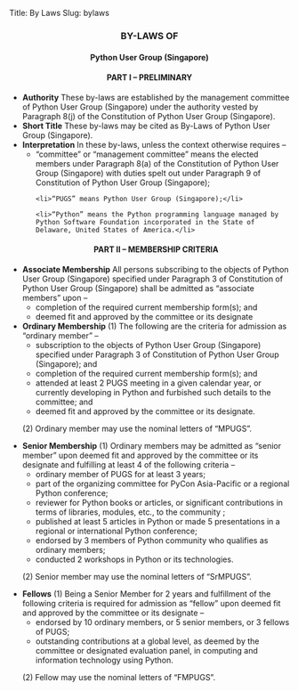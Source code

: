 Title: By Laws
Slug: bylaws

<center>
<h3>BY-LAWS OF</h3>
<h4>Python User Group (Singapore)</h4>
</center>

<center>
<h4>PART I – PRELIMINARY</h4>
</center>

<ul class="list-style-none legal">

<li><b>Authority</b>
These by-laws are established by the management committee of Python User Group (Singapore) under the authority vested by Paragraph 8(j) of the Constitution of Python User Group (Singapore).
</li>

<li><b>Short Title</b>
These by-laws may be cited as By-Laws of Python User Group (Singapore).
</li>


<li><b>Interpretation</b>
In these by-laws, unless the context otherwise requires – 

  <ul class="list-style-none">
    <li>“committee” or “management committee” means the elected members under Paragraph 8(a) of the Constitution of Python User Group (Singapore) with duties spelt out under Paragraph 9 of Constitution of Python User Group (Singapore);</li>

    <li>“PUGS” means Python User Group (Singapore);</li>

    <li>“Python” means the Python programming language managed by Python Software Foundation incorporated in the State of Delaware, United States of America.</li>
  </ul>
</li>


<center>
<h4>PART II – MEMBERSHIP CRITERIA</h4>
</center>

<li><b>Associate Membership</b>
  All persons subscribing to the objects of Python User Group (Singapore) 
  specified under Paragraph 3 of Constitution of Python User Group (Singapore)
  shall be admitted as “associate members” upon –
  <ul class="list-style-none">
    <li>completion of the required current membership form(s); and</li>
    <li>deemed fit and approved by the committee or its designate</li>
  </ul>
</li>


<li><b>Ordinary Membership</b>
(1) The following are the criteria for admission as “ordinary member” –

  <ul class="list-style-latin">
    <li>subscription to the objects of Python User Group (Singapore) specified under Paragraph 3 of Constitution of Python User Group (Singapore); and</li>
    <li>completion of the required current membership form(s); and</li>
    <li>attended at least 2 PUGS meeting in a given calendar year, or currently developing in Python and furbished such details to the committee; and</li>
    <li>deemed fit and approved by the committee or its designate.</li>
  </ul>

(2) Ordinary member may use the nominal letters of “MPUGS”.
</li>

<li><b>Senior Membership</b>
(1) Ordinary members may be admitted as “senior member” upon deemed fit and approved by the committee or its designate and fulfilling at least 4 of the following criteria –

  <ul class="list-style-latin">
    <li>ordinary member of PUGS for at least 3 years;</li>
    <li>part of the organizing committee for PyCon Asia-Pacific or a regional Python conference;</li>
    <li>reviewer for Python books or articles, or significant contributions in terms of libraries, modules, etc., to the community ;</li>
    <li>published at least 5 articles in Python or made 5 presentations in a regional or international Python conference;</li>
    <li>endorsed by 3 members of Python community who qualifies as ordinary members;</li>
    <li>conducted 2 workshops in Python or its technologies.</li>
  </ul>

(2) Senior member may use the nominal letters of “SrMPUGS”.
</li>

<li><b>Fellows</b>
(1) Being a Senior Member for 2 years and fulfillment of the following criteria is required for admission as “fellow” upon deemed fit and approved by the committee or its designate –

  <ul class="list-style-latin">
    <li>endorsed by 10 ordinary members, or 5 senior members, or 3 fellows of
        PUGS;</li>
    <li>outstanding contributions at a global level, as deemed by the committee or designated evaluation panel, in computing and information technology using Python.</li>
  </ul>

(2) Fellow may use the nominal letters of “FMPUGS”.
</li>

</ul>
